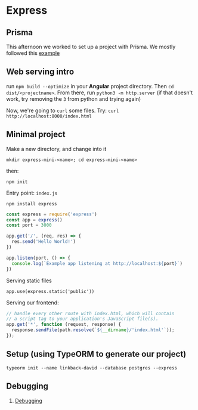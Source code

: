 # Express

## Prisma

This afternoon we worked to set up a project with Prisma. We mostly followed this [example](https://www.prisma.io/docs/getting-started/setup-prisma/start-from-scratch/relational-databases/querying-the-database-typescript-postgres/)

## Web serving intro

run `npm build --optimize` in your __Angular__ project directory. Then `cd dist/<projectname>`. From there, run `python3 -m http.server` (if that doesn't work, try removing the `3` from python and trying again)

Now, we're going to `curl` some files. Try: `curl http://localhost:8000/index.html`

## Minimal project

Make a new directory, and change into it

`mkdir express-mini-<name>; cd express-mini-<name>`

then:

`npm init`

Entry point: `index.js`

`npm install express`

```javascript
const express = require('express')
const app = express()
const port = 3000

app.get('/', (req, res) => {
  res.send('Hello World!')
})

app.listen(port, () => {
  console.log(`Example app listening at http://localhost:${port}`)
})
```

Serving static files

`app.use(express.static('public'))`

Serving our frontend:

```javascript
// handle every other route with index.html, which will contain
// a script tag to your application's JavaScript file(s).
app.get('*', function (request, response) {
  response.sendFile(path.resolve(`${__dirname}/'index.html'`));
});
```

## Setup (using TypeORM to generate our project)

`typeorm init --name linkback-david --database postgres --express`

## Debugging

1. [Debugging](https://expressjs.com/en/guide/debugging.html)
